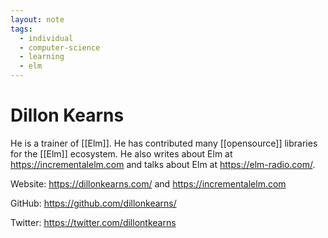 ```yaml
---
layout: note
tags:
  - individual
  - computer-science
  - learning
  - elm
---
```


# Dillon Kearns

He is a trainer of [[Elm]]. He has contributed many [[opensource]] libraries for the [[Elm]] ecosystem. He also writes about Elm at https://incrementalelm.com and talks about Elm at https://elm-radio.com/.

Website: https://dillonkearns.com/ and https://incrementalelm.com

GitHub: https://github.com/dillonkearns/

Twitter: https://twitter.com/dillontkearns
